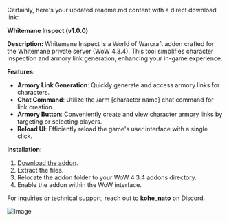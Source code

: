 Certainly, here's your updated readme.md content with a direct download link:

**Whitemane Inspect (v1.0.0)**

**Description:**
Whitemane Inspect is a World of Warcraft addon crafted for the Whitemane private server (WoW 4.3.4). This tool simplifies character inspection and armory link generation, enhancing your in-game experience.

**Features:**
- **Armory Link Generation**: Quickly generate and access armory links for characters.
- **Chat Command**: Utilize the /arm [character name] chat command for link creation.
- **Armory Button**: Conveniently create and view character armory links by targeting or selecting players.
- **Reload UI**: Efficiently reload the game's user interface with a single click.

**Installation:**
1. [Download the addon](https://github.com/listicxkohe/Whitemane-Helper/releases/download/release/wtiv1.zip).
2. Extract the files.
3. Relocate the addon folder to your WoW 4.3.4 addons directory.
4. Enable the addon within the WoW interface.

For inquiries or technical support, reach out to **kohe_nato** on Discord.

![image](https://github.com/listicxkohe/Whitemane-Helper/assets/33599958/d2f20971-9637-4a12-a526-6dfea9d83135)


